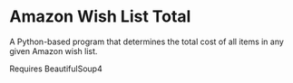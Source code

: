 # Amazon Wish List Total
A Python-based program that determines the total cost of all items in any given Amazon wish list.

Requires BeautifulSoup4
